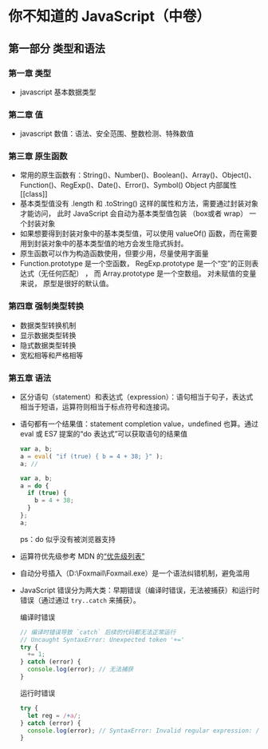 # 你不知道的 JavaScript（中卷）

## 第一部分 类型和语法

### 第一章 类型

- javascript 基本数据类型

### 第二章 值

- javascript 数值：语法、安全范围、整数检测、特殊数值

### 第三章 原生函数

- 常用的原生函数有：String()、Number()、Boolean()、Array()、Object()、Function()、RegExp()、Date()、Error()、Symbol()
Object 内部属性 [[class]]
- 基本类型值没有 .length 和 .toString() 这样的属性和方法，需要通过封装对象才能访问， 此时 JavaScript 会自动为基本类型值包装 （box或者 wrap） 一个封装对象
- 如果想要得到封装对象中的基本类型值，可以使用 valueOf() 函数，而在需要用到封装对象中的基本类型值的地方会发生隐式拆封。
- 原生函数可以作为构造函数使用，但要少用，尽量使用字面量
- Function.prototype 是一个空函数， RegExp.prototype 是一个“空”的正则表达式（无任何匹配） ， 而 Array.prototype 是一个空数组。 对未赋值的变量来说， 原型是很好的默认值。

### 第四章 强制类型转换

- 数据类型转换机制
- 显示数据类型转换
- 隐式数据类型转换
- 宽松相等和严格相等

### 第五章 语法

- 区分语句（statement）和表达式（expression）：语句相当于句子，表达式相当于短语，运算符则相当于标点符号和连接词。
- 语句都有一个结果值：statement completion value，undefined 也算。通过 eval 或 ES7 提案的“do 表达式”可以获取语句的结果值

    ```js
    var a, b;
    a = eval( "if (true) { b = 4 + 38; }" );
    a; //
    ```

    ```js
    var a, b;
    a = do {
      if (true) {
        b = 4 + 38;
      }
    };
    a;
    ```

    ps：do 似乎没有被浏览器支持

- 运算符优先级参考 MDN 的[“优先级列表”](https://developer.mozilla.org/en-US/docs/Web/JavaScript/Reference/Operators/Operator_Precedence)
- 自动分号插入（D:\Foxmail\Foxmail.exe）是一个语法纠错机制，避免滥用
- JavaScript 错误分为两大类：早期错误（编译时错误，无法被捕获）和运行时错误（通过通过 `try..catch` 来捕获）。

    编译时错误

    ```js
    // 编译时错误导致 `catch` 后续的代码都无法正常运行
    // Uncaught SyntaxError: Unexpected token '+='
    try {
      += 1;
    } catch (error) {
      console.log(error); // 无法捕获
    }
    ```

    运行时错误

    ```js
    try {
      let reg = /+a/;
    } catch (error) {
      console.log(error); // SyntaxError: Invalid regular expression: /+a/: Nothing to repeat
    }
    ```

